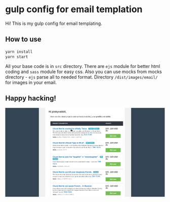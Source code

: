 # gulp config for email templation

Hi! This is my gulp config for email templating.

## How to use
```
yarn install
yarn start
```
All your base code is in `src` directory. There are `ejs` module for better html coding and `sass` module for easy css. Also you can use mocks from mocks directory - `ejs` parse all to needed format. Directory `/dist/images/email/` for images in your email.

## Happy hacking! 

![email example](https://github.com/PinkyRabbit/gulp-email-templating/blob/master/screenshot.png "example")
